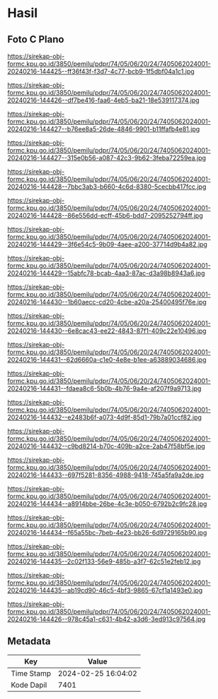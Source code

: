 # Hasil

## Foto C Plano

https://sirekap-obj-formc.kpu.go.id/3850/pemilu/pdpr/74/05/06/20/24/7405062024001-20240216-144425--ff36f43f-f3d7-4c77-bcb9-1f5dbf04a1c1.jpg

https://sirekap-obj-formc.kpu.go.id/3850/pemilu/pdpr/74/05/06/20/24/7405062024001-20240216-144426--df7be416-faa6-4eb5-ba21-18e539117374.jpg

https://sirekap-obj-formc.kpu.go.id/3850/pemilu/pdpr/74/05/06/20/24/7405062024001-20240216-144427--b76ee8a5-26de-4846-9901-b11ffafb4e81.jpg

https://sirekap-obj-formc.kpu.go.id/3850/pemilu/pdpr/74/05/06/20/24/7405062024001-20240216-144427--315e0b56-a087-42c3-9b62-3feba72259ea.jpg

https://sirekap-obj-formc.kpu.go.id/3850/pemilu/pdpr/74/05/06/20/24/7405062024001-20240216-144428--7bbc3ab3-b660-4c6d-8380-5cecbb417fcc.jpg

https://sirekap-obj-formc.kpu.go.id/3850/pemilu/pdpr/74/05/06/20/24/7405062024001-20240216-144428--86e556dd-ecff-45b6-bdd7-2095252794ff.jpg

https://sirekap-obj-formc.kpu.go.id/3850/pemilu/pdpr/74/05/06/20/24/7405062024001-20240216-144429--3f6e54c5-9b09-4aee-a200-37714d9b4a82.jpg

https://sirekap-obj-formc.kpu.go.id/3850/pemilu/pdpr/74/05/06/20/24/7405062024001-20240216-144429--15abfc78-bcab-4aa3-87ac-d3a98b8943a6.jpg

https://sirekap-obj-formc.kpu.go.id/3850/pemilu/pdpr/74/05/06/20/24/7405062024001-20240216-144430--1b60aecc-cd20-4cbe-a20a-25400495f76e.jpg

https://sirekap-obj-formc.kpu.go.id/3850/pemilu/pdpr/74/05/06/20/24/7405062024001-20240216-144430--6e8cac43-ee22-4843-87f1-409c22e10496.jpg

https://sirekap-obj-formc.kpu.go.id/3850/pemilu/pdpr/74/05/06/20/24/7405062024001-20240216-144431--62d6660a-c1e0-4e8e-b1ee-a63889034686.jpg

https://sirekap-obj-formc.kpu.go.id/3850/pemilu/pdpr/74/05/06/20/24/7405062024001-20240216-144431--fdaea8c6-5b0b-4b76-9a4e-af207f9a9713.jpg

https://sirekap-obj-formc.kpu.go.id/3850/pemilu/pdpr/74/05/06/20/24/7405062024001-20240216-144432--e2483b6f-a073-4d9f-85d1-79b7a01ccf82.jpg

https://sirekap-obj-formc.kpu.go.id/3850/pemilu/pdpr/74/05/06/20/24/7405062024001-20240216-144432--c9bd8214-b70c-409b-a2ce-2ab47f58bf5e.jpg

https://sirekap-obj-formc.kpu.go.id/3850/pemilu/pdpr/74/05/06/20/24/7405062024001-20240216-144433--697f5281-8356-4988-9418-745a5fa9a2de.jpg

https://sirekap-obj-formc.kpu.go.id/3850/pemilu/pdpr/74/05/06/20/24/7405062024001-20240216-144434--a8914bbe-26be-4c3e-b050-6792b2c9fc28.jpg

https://sirekap-obj-formc.kpu.go.id/3850/pemilu/pdpr/74/05/06/20/24/7405062024001-20240216-144434--f65a55bc-7beb-4e23-bb26-6d9729165b90.jpg

https://sirekap-obj-formc.kpu.go.id/3850/pemilu/pdpr/74/05/06/20/24/7405062024001-20240216-144435--2c02f133-56e9-485b-a3f7-62c51e2feb12.jpg

https://sirekap-obj-formc.kpu.go.id/3850/pemilu/pdpr/74/05/06/20/24/7405062024001-20240216-144435--ab19cd90-46c5-4bf3-9865-67cf1a1493e0.jpg

https://sirekap-obj-formc.kpu.go.id/3850/pemilu/pdpr/74/05/06/20/24/7405062024001-20240216-144426--978c45a1-c631-4b42-a3d6-3ed913c97564.jpg


## Metadata

| Key        | Value               |
| ---------- | ------------------- |
| Time Stamp | 2024-02-25 16:04:02 |
| Kode Dapil | 7401                |



